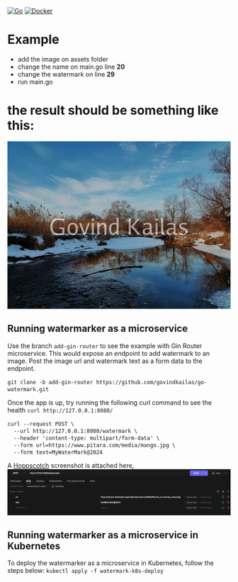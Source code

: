 [![Go](https://github.com/govindkailas/go-watermark/actions/workflows/go.yml/badge.svg)](https://github.com/govindkailas/go-watermark/actions/workflows/go.yml)
[![Docker](https://github.com/govindkailas/go-watermark/actions/workflows/docker-publish.yml/badge.svg?branch=main)](https://github.com/govindkailas/go-watermark/actions/workflows/docker-publish.yml)

# Example

- add the image on assets folder
- change the name on main.go line **20**
- change the watermark on line **29**
- run main.go

# the result should be something like this:

![Example](image-with-overlay.jpg?raw=true)

## Running watermarker as a microservice
Use the branch `add-gin-router` to see the example with Gin Router microservice. This would expose an endpoint to add watermark to an image. 
Post the image url and watermark text as a form data to the endpoint.

```
git clone -b add-gin-router https://github.com/govindkailas/go-watermark.git
```

Once the app is up, try running the following curl command to see the health
`curl http://127.0.0.1:8080/`

```
curl --request POST \
  --url http://127.0.0.1:8080/watermark \
  --header 'content-type: multipart/form-data' \
  --form url=https://www.pitara.com/media/mango.jpg \
  --form text=MyWaterMark@2024
```

A [Hoppscotch](https://hoppscotch.io) screenshot is attached here, 
![post form](watermark-form-data.jpg?raw=true)

## Running watermarker as a microservice in Kubernetes
To deploy the watermarker as a microservice in Kubernetes, follow the steps below:
`kubectl apply -f watermark-k8s-deploy`
